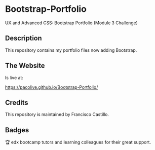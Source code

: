 # Bootstrap-Portfolio
 UX and Advanced CSS: Bootstrap Portfolio (Module 3 Challenge)

## Description

This repository contains my portfolio files now adding Bootstrap.

## The Website

Is live at:

https://pacolive.github.io/Bootstrap-Portfolio/

## Credits

This repository is maintained by Francisco Castillo.

## Badges

🏆 edx bootcamp tutors and learning colleagues for their great support.
